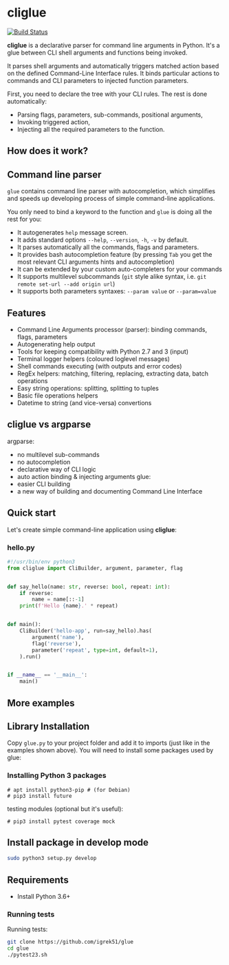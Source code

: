 # cliglue

[![Build Status](https://travis-ci.org/igrek51/cliglue.svg?branch=master)](https://travis-ci.org/igrek51/cliglue)

**cliglue** is a declarative parser for command line arguments in Python.
It's a glue between CLI shell arguments and functions being invoked.

It parses shell arguments and automatically triggers matched action based on the defined Command-Line Interface rules.
It binds particular actions to commands and CLI parameters to injected function parameters.

First, you need to declare the tree with your CLI rules.
The rest is done automatically:
- Parsing flags, parameters, sub-commands, positional arguments,
- Invoking triggered action,
- Injecting all the required parameters to the function.

## How does it work?

## Command line parser
`glue` contains command line parser with autocompletion,
which simplifies and speeds up developing process of simple command-line applications.

You only need to bind a keyword to the function and `glue` is doing all the rest for you:
* It autogenerates `help` message screen.
* It adds standard options `--help`, `--version`, `-h`, `-v` by default.
* It parses automatically all the commands, flags and parameters.
* It provides bash autocompletion feature
(by pressing `Tab` you get the most relevant CLI arguments hints and autocompletion)
* It can be extended by your custom auto-completers for your commands
* It supports multilevel subcommands (`git` style alike syntax, i.e. `git remote set-url --add origin url`)
* It supports both parameters syntaxes: `--param value` or `--param=value`

## Features
* Command Line Arguments processor (parser): binding commands, flags, parameters
* Autogenerating help output
* Tools for keeping compatibility with Python 2.7 and 3 (input)
* Terminal logger helpers (coloured loglevel messages)
* Shell commands executing (with outputs and error codes)
* RegEx helpers: matching, filtering, replacing, extracting data, batch operations
* Easy string operations: splitting, splitting to tuples
* Basic file operations helpers
* Datetime to string (and vice-versa) convertions

## cliglue vs argparse
argparse:
- no multilevel sub-commands
- no autocompletion
- declarative way of CLI logic
- auto action binding & injecting arguments
glue:
- easier CLI building
- a new way of building and documenting Command Line Interface

## Quick start

Let's create simple command-line application using **cliglue**:

### hello.py
```python
#!/usr/bin/env python3
from cliglue import CliBuilder, argument, parameter, flag


def say_hello(name: str, reverse: bool, repeat: int):
    if reverse:
        name = name[::-1]
    print(f'Hello {name}.' * repeat)


def main():
    CliBuilder('hello-app', run=say_hello).has(
        argument('name'),
        flag('reverse'),
        parameter('repeat', type=int, default=1),
    ).run()


if __name__ == '__main__':
    main()
```

## More examples



## Library Installation
Copy `glue.py` to your project folder and add it to imports (just like in the examples shown above).
You will need to install some packages used by glue:
### Installing Python 3 packages
```shell
# apt install python3-pip # (for Debian)
# pip3 install future
```
testing modules (optional but it's useful):
```shell
# pip3 install pytest coverage mock
```


## Install package in develop mode
```bash
sudo python3 setup.py develop
```

## Requirements
- Install Python 3.6+


### Running tests
Running tests:
```bash
git clone https://github.com/igrek51/glue
cd glue
./pytest23.sh
```
